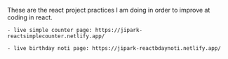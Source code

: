 These are the react project practices I am doing in order to improve at coding in react.


    - live simple counter page: https://jipark-reactsimplecounter.netlify.app/

    - live birthday noti page: https://jipark-reactbdaynoti.netlify.app/
